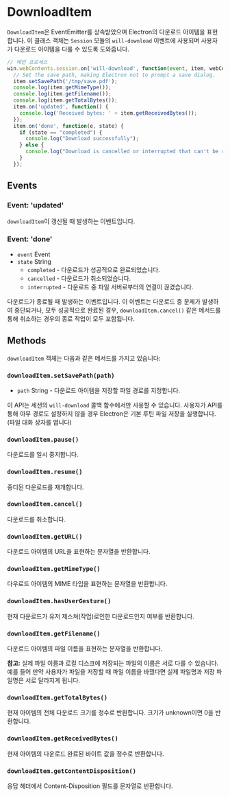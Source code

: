 # DownloadItem

`DownloadItem`은 EventEmitter를 상속받았으며 Electron의 다운로드 아이템을 표현합니다.
이 클래스 객체는 `Session` 모듈의 `will-download` 이벤트에 사용되며
사용자가 다운로드 아이템을 다룰 수 있도록 도와줍니다.

```javascript
// 메인 프로세스
win.webContents.session.on('will-download', function(event, item, webContents) {
  // Set the save path, making Electron not to prompt a save dialog.
  item.setSavePath('/tmp/save.pdf');
  console.log(item.getMimeType());
  console.log(item.getFilename());
  console.log(item.getTotalBytes());
  item.on('updated', function() {
    console.log('Received bytes: ' + item.getReceivedBytes());
  });
  item.on('done', function(e, state) {
    if (state == "completed") {
      console.log("Download successfully");
    } else {
      console.log("Download is cancelled or interrupted that can't be resumed");
    }
  });
```

## Events

### Event: 'updated'

`downloadItem`이 갱신될 때 발생하는 이벤트입니다.

### Event: 'done'

* `event` Event
* `state` String
  * `completed` - 다운로드가 성공적으로 완료되었습니다.
  * `cancelled` - 다운로드가 취소되었습니다.
  * `interrupted` - 다운로드 중 파일 서버로부터의 연결이 끊겼습니다.

다운로드가 종료될 때 발생하는 이벤트입니다.
이 이벤트는 다운로드 중 문제가 발생하여 중단되거나, 모두 성공적으로 완료된 경우,
`downloadItem.cancel()` 같은 메서드를 통해 취소하는 경우의 종료 작업이 모두 포함됩니다.

## Methods

`downloadItem` 객체는 다음과 같은 메서드를 가지고 있습니다:

### `downloadItem.setSavePath(path)`

* `path` String - 다운로드 아이템을 저장할 파일 경로를 지정합니다.

이 API는 세션의 `will-download` 콜백 함수에서만 사용할 수 있습니다.
사용자가 API를 통해 아무 경로도 설정하지 않을 경우 Electron은 기본 루틴 파일 저장을 실행합니다. (파일 대화 상자를 엽니다)

### `downloadItem.pause()`

다운로드를 일시 중지합니다.

### `downloadItem.resume()`

중디된 다운로드를 재개합니다.

### `downloadItem.cancel()`

다운로드를 취소합니다.

### `downloadItem.getURL()`

다운로드 아이템의 URL을 표현하는 문자열을 반환합니다.

### `downloadItem.getMimeType()`

다우로드 아이템의 MIME 타입을 표현하는 문자열을 반환합니다.

### `downloadItem.hasUserGesture()`

현재 다운로드가 유저 제스쳐(작업)로인한 다운로드인지 여부를 반환합니다.

### `downloadItem.getFilename()`

다운로드 아이템의 파일 이름을 표현하는 문자열을 반환합니다.

**참고:** 실제 파일 이름과 로컬 디스크에 저장되는 파일의 이름은 서로 다를 수 있습니다. 예를 들어
만약 사용자가 파일을 저장할 때 파일 이름을 바꿨다면 실제 파일명과 저장 파일명은 서로 달라지게 됩니다.

### `downloadItem.getTotalBytes()`

현재 아이템의 전체 다운로드 크기를 정수로 반환합니다. 크기가 unknown이면 0을 반환합니다.

### `downloadItem.getReceivedBytes()`

현재 아이템의 다운로드 완료된 바이트 값을 정수로 반환합니다.

### `downloadItem.getContentDisposition()`

응답 헤더에서 Content-Disposition 필드를 문자열로 반환합니다.
